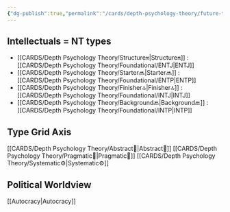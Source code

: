 ```yaml
---
{"dg-publish":true,"permalink":"/cards/depth-psychology-theory/future-thinker/","created":"2023-01-21T13:03:38.857+01:00","updated":"2023-04-27T21:48:16.215+02:00"}
---
```



## Intellectuals = NT types
- [[CARDS/Depth Psychology Theory/Structure🔛\|Structure🔛]] : [[CARDS/Depth Psychology Theory/Foundational/ENTJ\|ENTJ]] 
- [[CARDS/Depth Psychology Theory/Starter🔜\|Starter🔜]] : [[CARDS/Depth Psychology Theory/Foundational/ENTP\|ENTP]] 
- [[CARDS/Depth Psychology Theory/Finisher🔝\|Finisher🔝]] : [[CARDS/Depth Psychology Theory/Foundational/INTJ\|INTJ]] 
- [[CARDS/Depth Psychology Theory/Background🔙\|Background🔙]] : [[CARDS/Depth Psychology Theory/Foundational/INTP\|INTP]]

## Type Grid Axis 
[[CARDS/Depth Psychology Theory/Abstract🧲\|Abstract🧲]]
[[CARDS/Depth Psychology Theory/Pragmatic🦊\|Pragmatic🦊]]
[[CARDS/Depth Psychology Theory/Systematic⚙️\|Systematic⚙️]]

## Political Worldview
[[Autocracy\|Autocracy]]
